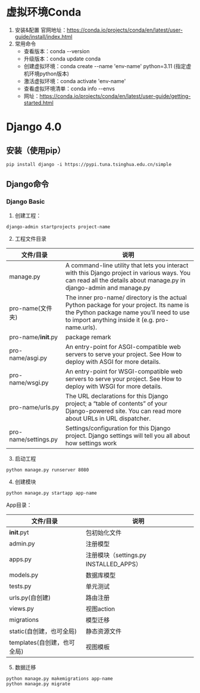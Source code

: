 # 虚拟环境Conda
1. 安装&配置
    官网地址：https://conda.io/projects/conda/en/latest/user-guide/install/index.html
2. 常用命令
   - 查看版本：conda --version
   - 升级版本：conda update conda
   - 创建虚拟环境：conda create --name 'env-name' python=3.11 (指定虚机环境python版本)
   - 激活虚拟环境：conda activate 'env-name' 
   - 查看虚拟环境清单：conda info --envs
   - 网址：https://conda.io/projects/conda/en/latest/user-guide/getting-started.html
# Django 4.0
## 安装（使用pip）
```bazaar
pip install django -i https://pypi.tuna.tsinghua.edu.cn/simple
```    
## Django命令
### Django Basic
1. 创建工程：
```bazaar
django-admin startprojects project-name
```
2. 工程文件目录

| 文件/目录                | 说明                                                                                                                                                                                     |
|----------------------|----------------------------------------------------------------------------------------------------------------------------------------------------------------------------------------|
| manage.py            | A command-line utility that lets you interact with this Django project in various ways. You can read all the details about manage.py in django-admin and manage.py                     |
| pro-name(文件夹)        | The inner pro-name/ directory is the actual Python package for your project. Its name is the Python package name you’ll need to use to import anything inside it (e.g. pro-name.urls). |
| pro-name/__init__.py | package remark                                                                                                                                                                         |
| pro-name/asgi.py     | An entry-point for ASGI-compatible web servers to serve your project. See How to deploy with ASGI for more details.                                                                    |
| pro-name/wsgi.py     | An entry-point for WSGI-compatible web servers to serve your project. See How to deploy with WSGI for more details.                                                                    |
| pro-name/urls.py     | The URL declarations for this Django project; a “table of contents” of your Django-powered site. You can read more about URLs in URL dispatcher.                                       |
| pro-name/settings.py | Settings/configuration for this Django project. Django settings will tell you all about how settings work                                                                              |
3. 启动工程
```bazaar
python manage.py runserver 8080
```
4. 创建模块
```bazaar
python manage.py startapp app-name
```
App目录：

| 文件/目录            | 说明                               |
|------------------|----------------------------------|
| __init__.pyt     | 包初始化文件                           |
| admin.py         | 注册模型                             |
| apps.py          | 注册模块（settings.py INSTALLED_APPS） |
| models.py        | 数据库模型                            |
| tests.py         | 单元测试                             |
| urls.py(自创建)     | 路由注册                             |
| views.py         | 视图action                         |
| migrations       | 模型迁移                             |
| static(自创建，也可全局) | 静态资源文件                           |
| templates(自创建，也可全局)        | 视图模板                             |

5. 数据迁移
```bazaar
python manage.py makemigrations app-name
python manage.py migrate
```
